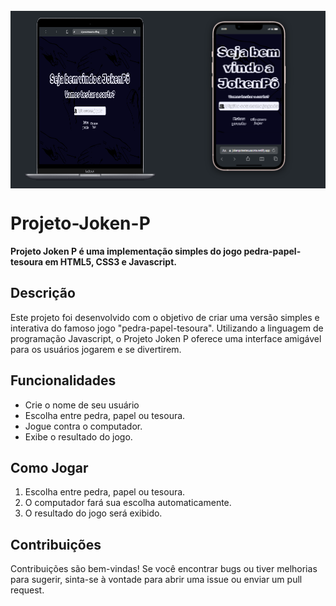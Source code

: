 

<br>
<div><img src="https://raw.githubusercontent.com/LucMLC/Projeto-Joken-P-/a3ca5cdf8bf36248e7d9e0ba089ff499d4ea1704/assets/Captura%20de%20tela%202024-01-31%20230523.png" width="50%">
  <br>
<img src="https://raw.githubusercontent.com/LucMLC/Projeto-Joken-P-/a3ca5cdf8bf36248e7d9e0ba089ff499d4ea1704/assets/Captura%20de%20tela%202024-01-31%20230621.png" width="50%"></div>

<h1>Projeto-Joken-P</h1>
<b>Projeto Joken P é uma implementação simples do jogo pedra-papel-tesoura em HTML5, CSS3 e Javascript.</b>


<h2>Descrição</h2>
<p>Este projeto foi desenvolvido com o objetivo de criar uma versão simples e interativa do famoso jogo "pedra-papel-tesoura". Utilizando a linguagem de programação Javascript, o Projeto Joken P oferece uma interface amigável para os usuários jogarem e se divertirem.</p>

<h2>Funcionalidades</h2>
<ul>
  <li> Crie o nome de seu usuário</li>
<li>Escolha entre pedra, papel ou tesoura.</li>
<li>Jogue contra o computador.</li>
<li>Exibe o resultado do jogo.</li>
  </ul>

<h2>Como Jogar</h2>
<ol>
<li>Escolha entre pedra, papel ou tesoura.</li>
<li>O computador fará sua escolha automaticamente.</li>
<li>O resultado do jogo será exibido.</li>
  </ol>
  
<h2>Contribuições</h2>

<p>Contribuições são bem-vindas! Se você encontrar bugs ou tiver melhorias para sugerir, sinta-se à vontade para abrir uma issue ou enviar um pull request.</p>

<style>
  div{
    display:flex;
    aling-itens: center;
    justify-content: center;
  }
</style>
